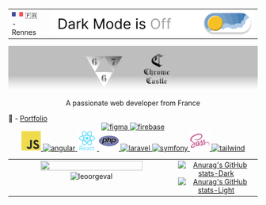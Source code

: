 <div align="center">
    <table width="100%">
        <tr>
            <td align="start" width="15%" >
                <div>
                    <img src="flag_france.svg" alt="French flag" width="23" height="14"> 🇫🇷 - Rennes
                </div>
            </td>
            <td align="end" >
                <div>
                    <picture >
                        <!-- Dark mode -->
                        <source
                            srcset="https://raw.githubusercontent.com/LeoOrgeval/LeoOrgeval/main/Dark_Mode_GitHub.svg" width="20%" height="20%"
                            media="(prefers-color-scheme: dark)"
                        />
                        <!-- Light mode -->
                        <source
                            srcset="https://raw.githubusercontent.com/LeoOrgeval/LeoOrgeval/main/Light_Mode_GitHub.svg" width="20%" height="20%"
                            media="(prefers-color-scheme: light), (prefers-color-scheme: no-preference)"
                        />
                        <img src="https://raw.githubusercontent.com/LeoOrgeval/LeoOrgeval/main/Light_Mode_GitHub.svg"  />
                    </picture>
                </div>
            </td>
        </tr>
    </table>
</div>


<!-- Banner -->
<picture>
      <!-- Dark mode -->
  <source
    srcset="https://raw.githubusercontent.com/LeoOrgeval/LeoOrgeval/main/BannerRap.svg"
    media="(prefers-color-scheme: dark)"
  />
      <!-- Light mode -->
  <source
    srcset="https://raw.githubusercontent.com/LeoOrgeval/LeoOrgeval/main/BannerRap_white.svg"
    media="(prefers-color-scheme: light), (prefers-color-scheme: no-preference)"
  />
  <img src="https://raw.githubusercontent.com/LeoOrgeval/LeoOrgeval/main/BannerRap_white.svg" />
</picture>


<p align="center">A passionate web developer from France</p>

<div > 
  🚀 - <a href="https://leoorgeval.web.app" target="_blank">Portfolio
</div>

<div align="center"> 
  <!-- Figma -->
  <a href="https://www.figma.com/" target="_blank" rel="noreferrer"> <img src="https://www.vectorlogo.zone/logos/figma/figma-icon.svg" alt="figma" width="40"           height="40"/> </a> 
  <!-- Firebase -->
  <a href="https://firebase.google.com/" target="_blank" rel="noreferrer"> <img src="https://www.vectorlogo.zone/logos/firebase/firebase-icon.svg" alt="firebase"       width="40" height="40"/> </a>
</div>

  <div align="center"> 
  <!-- JS -->
  <a href="https://developer.mozilla.org/en-US/docs/Web/JavaScript" target="_blank" rel="noreferrer"> <img                   
    src="https://raw.githubusercontent.com/devicons/devicon/master/icons/javascript/javascript-original.svg" alt="javascript" width="40" height="40"/> </a> 
  <!-- Angular -->
  <a href="https://angular.io" target="_blank" rel="noreferrer"> <img src="https://angular.io/assets/images/logos/angular/angular.svg" alt="angular" width="40"    
     height="40"/> </a>
  <!-- React -->
  <a href="https://reactjs.org/" target="_blank" rel="noreferrer"> <img src="https://raw.githubusercontent.com/devicons/devicon/master/icons/react/react-original-wordmark.svg" alt="react" width="40" height="40"/> </a> 
  <!-- PHP -->
  <a href="https://www.php.net" target="_blank" rel="noreferrer"> <img src="https://raw.githubusercontent.com/devicons/devicon/master/icons/php/php-original.svg"       alt="php" width="40" height="40"/> </a> 
  <!-- Laravel -->
  <a href="https://laravel.com" target="_blank" rel="noreferrer"> 
    <img src="https://upload.wikimedia.org/wikipedia/commons/9/9a/Laravel.svg" alt="laravel" width="40" height="40"/> 
  </a>
  <!-- Symfony -->
    <a href="https://symfony.com/" target="_blank" rel="noreferrer"> <img src="https://www.vectorlogo.zone/logos/symfony/symfony-icon.svg" alt="symfony" width="40" 
        height="40"/> </a>
  <!-- SASS -->
  <a href="https://sass-lang.com" target="_blank" rel="noreferrer"> <img src="https://raw.githubusercontent.com/devicons/devicon/master/icons/sass/sass-original.svg" 
      alt="sass" width="40" height="40"/> </a>
  <!-- Tailwind -->
  <a href="https://tailwindcss.com/" target="_blank" rel="noreferrer"> <img src="https://www.vectorlogo.zone/logos/tailwindcss/tailwindcss-icon.svg" alt="tailwind" 
      width="40" height="40"/> </a>
</div>

<div align="center">
    <table width="100%">
        <tr>
            <td align="center" valign="top" width="66%">
                <!-- GitHub Stats -->
                <picture>
                    <source
                        srcset="https://stats-leoorgevals-projects.vercel.app//api?username=LeoOrgeval&show_icons=true&bg_color=33,007BFF,86599D,FF3A44&title_color=fff&text_color=fff&custom_title=My%20Stats%20🚀"
                        media="(prefers-color-scheme: dark)"
                    />
                    <source
                        srcset="https://stats-leoorgevals-projects.vercel.app//api?username=LeoOrgeval&show_icons=true&theme=buefy"
                        media="(prefers-color-scheme: light), (prefers-color-scheme: no-preference)"
                    />
                    <img src="https://stats-leoorgevals-projects.vercel.app//api?username=LeoOrgeval&show_icons=true&theme=buefy" width="80%" height="80%"/>
                </picture>
            <img src="https://github-readme-streak-stats.herokuapp.com/?user=leoorgeval&" alt="leoorgeval" width="80%" height="80%"/>
            </td>
            <td align="center" valign="center" width="33%">
                <!-- Most Languages -->
                <!-- Dark mode -->
                <a href="https://github.com/LeoOrgeval#gh-dark-mode-only">
                    <img src="https://stats-leoorgevals-projects.vercel.app/api/top-langs?username=LeoOrgeval&langs_count=10&bg_color=33,007BFF,86599D,FF3A44&title_color=fff&text_color=fff&card_width=100%&custom_title=My%20Most%20Used%20Languages%20👨‍💻#gh-dark-mode-only" alt="Anurag's GitHub stats-Dark" width="80%" height="80%"/>
                </a>
                <!-- Light mode -->
                <a href="https://github.com/LeoOrgeval#gh-light-mode-only">
                    <img src="https://stats-leoorgevals-projects.vercel.app/api/top-langs?username=LeoOrgeval&langs_count=10&bg_color=33,E0E0E0,F5F5F5,E3E3E3&title_color=000&text_color=000&hide_border=true&card_width=100%&custom_title=My%20Most%20Used%20Languages%20👨‍💻&#gh-light-mode-only" alt="Anurag's GitHub stats-Light" width="80%" height="80%"/>
                </a>
            </td>
        </tr>
    </table>
</div>
